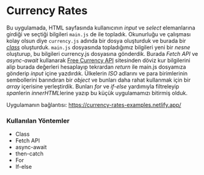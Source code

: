 # Currency Rates

Bu uygulamada, HTML sayfasında kullanıcının _input_ ve _select_ elemanlarına girdiği ve seçtiği bilgileri `main.js` de ile topladık. Okunurluğu ve çalışması kolay olsun diye `currency.js` adında bir dosya oluşturduk ve burada bir [_class_](https://www.w3schools.com/Js/js_classes.asp) oluşturduk. `main.js` dosyasında topladığımız bilgileri yeni bir _nesne_ oluşturup, bu bilgileri currency.js dosyasına gönderdik. Burada _Fetch API_ ve _async-await_ kullanarak [Free Currency API](https://freecurrencyapi.com/) sitesinden döviz kur bilgilerini alip burada değerleri hesaplayıp tekrardan _return_ ile main.js dosyamıza gönderip _input_ içine yazdırdık. Ülkelerin _ISO_ adlarını ve para birimlerinin sembollerini barındıran bir _object_ ve bunları daha rahat kullanmak için bir _array_ içerisine yerleştirdik. Bunları _for_ ve _if-else_ yardımıyla filtreleyip *span*lerin *innerHTML*lerine yazıp bu küçük uygulamamızı bitirmiş olduk.

Uygulamanın bağlantısı: https://currency-rates-examples.netlify.app/

### Kullanılan Yöntemler

- Class
- Fetch API
- async-await
- then-catch
- For
- If-else
